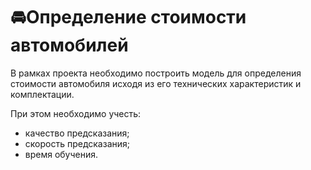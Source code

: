 # 🚘Определение стоимости автомобилей

В рамках проекта необходимо построить модель для определения стоимости автомобиля исходя из его технических характеристик и комплектации.

При этом необходимо учесть:
- качество предсказания;
- скорость предсказания;
- время обучения.

